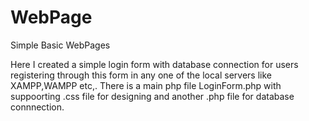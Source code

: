 # WebPage
Simple Basic WebPages 


Here I created a simple login form with database connection for users registering through this form in any one of the local servers like XAMPP,WAMPP etc,.
There is a main php file LoginForm.php with suppoorting .css file for designing and another .php file for database connnection. 

